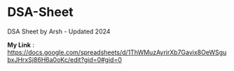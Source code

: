 # DSA-Sheet
DSA Sheet by Arsh - Updated 2024

**My Link** : https://docs.google.com/spreadsheets/d/1ThWMuzAyrirXb7Gavix8OeWSgubxJHrxSj86H6a0oKc/edit?gid=0#gid=0
